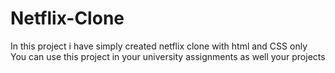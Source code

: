 # Netflix-Clone

In this project i have simply created netflix clone with html and CSS only 
You can use this project in your university assignments as well your projects
